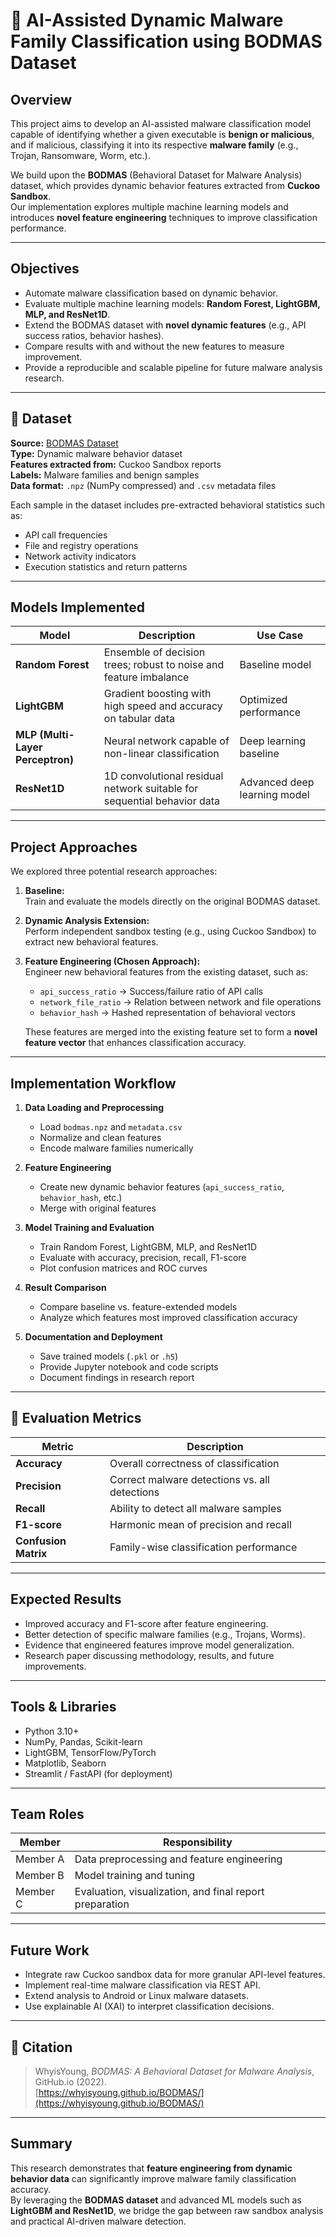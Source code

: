 # 🧠 AI-Assisted Dynamic Malware Family Classification using BODMAS Dataset

##  Overview

This project aims to develop an AI-assisted malware classification model capable of identifying whether a given executable is **benign or malicious**, and if malicious, classifying it into its respective **malware family** (e.g., Trojan, Ransomware, Worm, etc.).

We build upon the **BODMAS** (Behavioral Dataset for Malware Analysis) dataset, which provides dynamic behavior features extracted from **Cuckoo Sandbox**.  
Our implementation explores multiple machine learning models and introduces **novel feature engineering** techniques to improve classification performance.

---

##  Objectives

- Automate malware classification based on dynamic behavior.
- Evaluate multiple machine learning models: **Random Forest, LightGBM, MLP, and ResNet1D**.
- Extend the BODMAS dataset with **novel dynamic features** (e.g., API success ratios, behavior hashes).
- Compare results with and without the new features to measure improvement.
- Provide a reproducible and scalable pipeline for future malware analysis research.

---

## 📂 Dataset

**Source:** [BODMAS Dataset](https://whyisyoung.github.io/BODMAS/)  
**Type:** Dynamic malware behavior dataset  
**Features extracted from:** Cuckoo Sandbox reports  
**Labels:** Malware families and benign samples  
**Data format:** `.npz` (NumPy compressed) and `.csv` metadata files

Each sample in the dataset includes pre-extracted behavioral statistics such as:
- API call frequencies
- File and registry operations
- Network activity indicators
- Execution statistics and return patterns

---

##  Models Implemented

| Model | Description | Use Case |
|-------|--------------|----------|
| **Random Forest** | Ensemble of decision trees; robust to noise and feature imbalance | Baseline model |
| **LightGBM** | Gradient boosting with high speed and accuracy on tabular data | Optimized performance |
| **MLP (Multi-Layer Perceptron)** | Neural network capable of non-linear classification | Deep learning baseline |
| **ResNet1D** | 1D convolutional residual network suitable for sequential behavior data | Advanced deep learning model |

---

##  Project Approaches

We explored three potential research approaches:

1. **Baseline:**  
   Train and evaluate the models directly on the original BODMAS dataset.

2. **Dynamic Analysis Extension:**  
   Perform independent sandbox testing (e.g., using Cuckoo Sandbox) to extract new behavioral features.

3. **Feature Engineering (Chosen Approach):**  
   Engineer new behavioral features from the existing dataset, such as:
   - `api_success_ratio` → Success/failure ratio of API calls  
   - `network_file_ratio` → Relation between network and file operations  
   - `behavior_hash` → Hashed representation of behavioral vectors  

   These features are merged into the existing feature set to form a **novel feature vector** that enhances classification accuracy.

---

##  Implementation Workflow

1. **Data Loading and Preprocessing**
   - Load `bodmas.npz` and `metadata.csv`
   - Normalize and clean features
   - Encode malware families numerically

2. **Feature Engineering**
   - Create new dynamic behavior features (`api_success_ratio`, `behavior_hash`, etc.)
   - Merge with original features

3. **Model Training and Evaluation**
   - Train Random Forest, LightGBM, MLP, and ResNet1D
   - Evaluate with accuracy, precision, recall, F1-score
   - Plot confusion matrices and ROC curves

4. **Result Comparison**
   - Compare baseline vs. feature-extended models
   - Analyze which features most improved classification accuracy

5. **Documentation and Deployment**
   - Save trained models (`.pkl` or `.h5`)
   - Provide Jupyter notebook and code scripts
   - Document findings in research report

---

## 🧠 Evaluation Metrics

| Metric | Description |
|--------|--------------|
| **Accuracy** | Overall correctness of classification |
| **Precision** | Correct malware detections vs. all detections |
| **Recall** | Ability to detect all malware samples |
| **F1-score** | Harmonic mean of precision and recall |
| **Confusion Matrix** | Family-wise classification performance |

---

## Expected Results

- Improved accuracy and F1-score after feature engineering.  
- Better detection of specific malware families (e.g., Trojans, Worms).  
- Evidence that engineered features improve model generalization.  
- Research paper discussing methodology, results, and future improvements.

---

##  Tools & Libraries

- Python 3.10+  
- NumPy, Pandas, Scikit-learn  
- LightGBM, TensorFlow/PyTorch  
- Matplotlib, Seaborn  
- Streamlit / FastAPI (for deployment)

---

##  Team Roles

| Member | Responsibility |
|---------|----------------|
| Member A | Data preprocessing and feature engineering |
| Member B | Model training and tuning |
| Member C | Evaluation, visualization, and final report preparation |

---

##  Future Work

- Integrate raw Cuckoo sandbox data for more granular API-level features.  
- Implement real-time malware classification via REST API.  
- Extend analysis to Android or Linux malware datasets.  
- Use explainable AI (XAI) to interpret classification decisions.

---

## 📝 Citation

> WhyisYoung, *BODMAS: A Behavioral Dataset for Malware Analysis*, GitHub.io (2022).  
> [https://whyisyoung.github.io/BODMAS/](https://whyisyoung.github.io/BODMAS/)

---

##  Summary

This research demonstrates that **feature engineering from dynamic behavior data** can significantly improve malware family classification accuracy.  
By leveraging the **BODMAS dataset** and advanced ML models such as **LightGBM and ResNet1D**, we bridge the gap between raw sandbox analysis and practical AI-driven malware detection.

